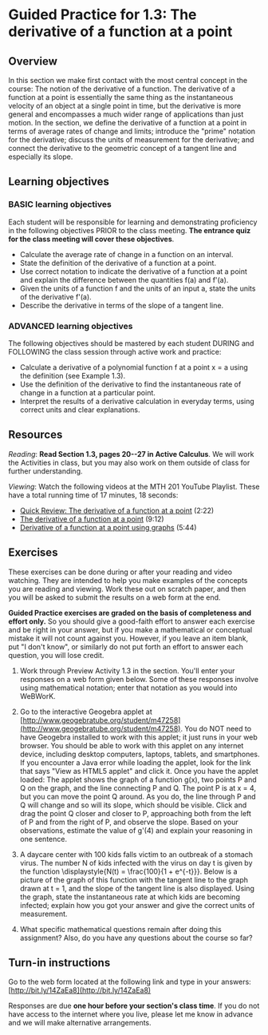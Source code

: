 # Guided Practice for 1.3: The derivative of a function at a point

## Overview 
In this section we make first contact with the most central concept in the course: The notion of the derivative of a function. The derivative of a function at a point is essentially the same thing as the instantaneous velocity of an object at a single point in time, but the derivative is more general and encompasses a much wider range of applications than just motion. In the section, we define the derivative of a function at a point in terms of average rates of change and limits; introduce the "prime" notation for the derivative; discuss the units of measurement for the derivative; and connect the derivative to the geometric concept of a tangent line and especially its slope. 

## Learning objectives 

### BASIC learning objectives
Each student will be responsible for learning and demonstrating proficiency in the following objectives PRIOR to the class meeting. **The entrance quiz for the class meeting will cover these objectives**. 

* Calculate the average rate of change in a function on an interval. 
* State the definition of the derivative of a function at a point. 
* Use correct notation to indicate the derivative of a function at a point and explain the difference between the quantities f(a) and f'(a). 
* Given the units of a function f and the units of an input a, state the units of the derivative f'(a). 
* Describe the derivative in terms of the slope of a tangent line. 
 
### ADVANCED learning objectives 
The following objectives should be mastered by each student DURING and FOLLOWING the class session through active work and practice: 

* Calculate a derivative of a polynomial function f at a point x = a using the definition (see Example 1.3). 
* Use the definition of the derivative to find the instantaneous rate of change in a function at a particular point. 
* Interpret the results of a derivative calculation in everyday terms, using correct units and clear explanations. 
 
## Resources
*Reading*: **Read Section 1.3, pages 20--27 in Active Calculus**. We will work the Activities in class, but you may also work on them outside of class for further understanding. 

*Viewing*: Watch the following videos at the MTH 201 YouTube Playlist. These have a total running time of 17 minutes, 18 seconds: 

- [Quick Review: The derivative of a function at a point](http://www.youtube.com/watch?v=0zpQnwVaU28&list=PL9bIjQJDwfGuXQHuS5Jkmum_CFILoCZX-&index=8) (2:22)
- [The derivative of a function at a point](http://www.youtube.com/watch?v=fQ5yelPpFk0&list=PL9bIjQJDwfGuXQHuS5Jkmum_CFILoCZX-&index=9) (9:12)
- [Derivative of a function at a point using graphs](http://www.youtube.com/watch?v=0DJPSYeLFpc&list=PL9bIjQJDwfGuXQHuS5Jkmum_CFILoCZX-&index=10) (5:44)

## Exercises 
These exercises can be done during or after your reading and video watching. They are intended to help you make examples of the concepts you are reading and viewing. Work these out on scratch paper, and then you will be asked to submit the results on a web form at the end. 

**Guided Practice exercises are graded on the basis of completeness and effort only.** So you should give a good-faith effort to answer each exercise and be right in your answer, but if you make a mathematical or conceptual mistake it will not count against you. However, if you leave an item blank, put "I don't know", or similarly do not put forth an effort to answer each question, you will lose credit. 

1. Work through Preview Activity 1.3 in the section. You'll enter your responses on a web form given below. Some of these responses involve using mathematical notation; enter that notation as you would into WeBWorK. 
2. Go to the interactive Geogebra applet at [http://www.geogebratube.org/student/m47258](http://www.geogebratube.org/student/m47258). You do NOT need to have Geogebra installed to work with this applet; it just runs in your web browser. You should be able to work with this applet on any internet device, including desktop computers, laptops, tablets, and smartphones. If you encounter a Java error while loading the applet, look for the link that says "View as HTML5 applet" and click it. Once you have the applet loaded: The applet shows the graph of a function g(x), two points P and Q on the graph, and the line connecting P and Q. The point P is at x = 4, but you can move the point Q around. As you do, the line through P and Q will change and so will its slope, which should be visible. Click and drag the point Q closer and closer to P, approaching both from the left of P and from the right of P, and observe the slope. Based on your observations, estimate the value of g'(4) and explain your reasoning in one sentence. 
3. A daycare center with 100 kids falls victim to an outbreak of a stomach virus. The number N of kids infected with the virus on day t is given by the function \displaystyle{N(t) = \frac{100}{1 + e^{-t}}}. Below is a picture of the graph of this function with the tangent line to the graph drawn at t = 1, and the slope of the tangent line is also displayed. Using the graph, state the instantaneous rate at which kids are becoming infected; explain how you got your answer and give the correct units of measurement.  
	
4. What specific mathematical questions remain after doing this assignment? Also, do you have any questions about the course so far? 
 
## Turn-in instructions

Go to the web form located at the following link and type in your answers: [http://bit.ly/14ZaEa8](http://bit.ly/14ZaEa8)

Responses are due **one hour before your section's class time**. If you do not have access to the internet where you live, please let me know in advance and we will make alternative arrangements.  